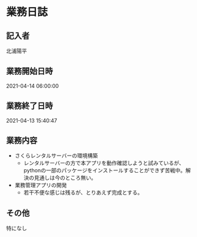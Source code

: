 # 業務日誌

## 記入者

北浦陽平

## 業務開始日時

2021-04-14 06:00:00

## 業務終了日時

2021-04-13 15:40:47

## 業務内容

- さくらレンタルサーバーの環境構築
	- レンタルサーバーの方で本アプリを動作確認しようと試みているが、pythonの一部のパッケージをインストールすることができず苦戦中。解決の見通しは今のところ無い。
- 業務管理アプリの開発
	- 若干不便な感じは残るが、とりあえず完成とする。

## その他

特になし
